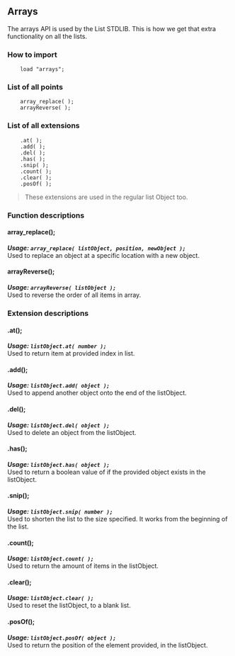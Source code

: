 ## Arrays
The arrays API is used by the List STDLIB. This is how we get that extra functionality on all the lists.

### How to import
~~~ mani
    load "arrays";
~~~

### List of all points
~~~ mani
    array_replace( );
    arrayReverse( );
~~~

### List of all extensions
~~~ mani
    .at( );
    .add( );
    .del( );
    .has( );
    .snip( );
    .count( );
    .clear( );
    .posOf( );
~~~

> These extensions are used in the regular list Object too.

### Function descriptions

#### array_replace();
***Usage: `array_replace( listObject, position, newObject );`***<br />
Used to replace an object at a specific location with a new object.

#### arrayReverse();
***Usage: `arrayReverse( listObject );`***<br />
Used to reverse the order of all items in array.

### Extension descriptions

#### .at();
***Usage: `listObject.at( number );`***<br />
Used to return item at provided index in list.

#### .add();
***Usage: `listObject.add( object );`***<br />
Used to append another object onto the end of the listObject.

#### .del();
***Usage: `listObject.del( object );`***<br />
Used to delete an object from the listObject.

#### .has();
***Usage: `listObject.has( object );`***<br />
Used to return a boolean value of if the provided object exists in the listObject.

#### .snip();
***Usage: `listObject.snip( number );`***<br />
Used to shorten the list to the size specified. It works from the beginning of the list.

#### .count();
***Usage: `listObject.count( );`***<br />
Used to return the amount of items in the listObject.

#### .clear();
***Usage: `listObject.clear( );`***<br />
Used to reset the listObject, to a blank list.

#### .posOf();
***Usage: `listObject.posOf( object );`***<br />
Used to return the position of the element provided, in the listObject.

